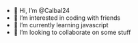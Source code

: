 - 👋 Hi, I’m @Calbal24
- 👀 I’m interested in coding with friends
- 🌱 I’m currently learning javascript
- 💞️ I’m looking to collaborate on some stuff

<!---
Calbal24/Calbal24 is a ✨ special ✨ repository because its `README.md` (this file) appears on your GitHub profile.
You can click the Preview link to take a look at your changes.
--->
